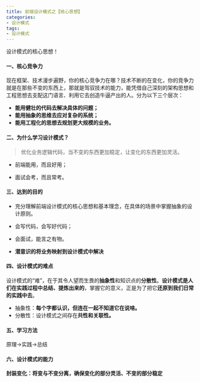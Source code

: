 ```yaml
---
title: 前端设计模式之【核心思想】
categories:
- 设计模式
tags:
- 设计模式
---
```


设计模式的核心思想！

<!--more-->



#### 一、核心竞争力

现在框架、技术漫步遍野，你的核心竞争力在哪？技术不断的在变化，你的竞争力就是在那些不变的东西上，那就是驾驭技术的能力，能凭借自己深刻的架构思想和工程思想去支配这门语言、利用它去创造牛逼产出的人。分为以下三个层次：

- **能用健壮的代码去解决具体的问题；**
- **能用抽象的思维去应对复杂的系统；**
- **能用工程化的思想去规划更大规模的业务。**



#### 二、为什么学习设计模式？

> 优化业务逻辑代码，当不变的东西更加稳定，让变化的东西更加灵活。

- 前端能用，而且好用；

- 面试会考，而且常考。



#### 三、达到的目的

- 充分理解前端设计模式的核心思想和基本理念，在具体的场景中掌握抽象的设计原则。

- 会写代码，会写好代码；
- 会面试，能言之有物。
- **潜意识的将业务映射到设计模式中解决**



#### 四、设计模式的难点

设计模式的“难”，在于其令人望而生畏的**抽象性**和知识点的**分散性**。**设计模式是人们在实践过程中总结、提炼出来的**，掌握它的意义，正是为了把它**还原到我们日常的实践中去**。

- 抽象性：**每个字都认识，但连在一起不知道它在说啥。**
- 分散性：设计模式之间存在**共性和关联性。**



#### 五、学习方法

原理->实践->总结



#### 六、设计模式的能力

**封装变化：将变与不变分离，确保变化的部分灵活、不变的部分稳定**